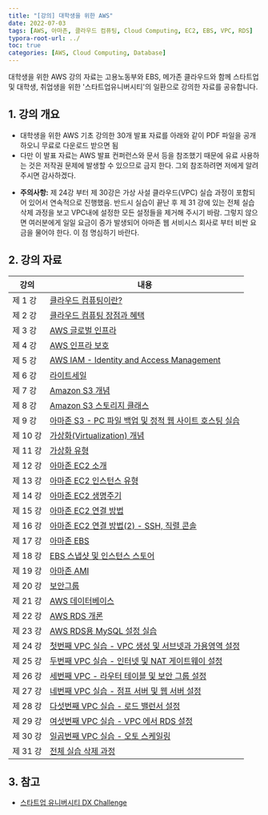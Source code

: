 ```yaml
---
title: "[강의] 대학생을 위한 AWS"
date: 2022-07-03
tags: [AWS, 아마존, 클라우드 컴퓨팅, Cloud Computing, EC2, EBS, VPC, RDS]
typora-root-url: ../
toc: true
categories: [AWS, Cloud Computing, Database]
---
```


대학생을 위한 AWS 강의 자료는 고용노동부와 EBS, 메가존 클라우드와 함께 스타트업 및 대학생, 취업생을 위한 '스타트업유니버시티'의 일환으로 강의한 자료를 공유합니다.



## 1. 강의 개요

* 대학생을 위한 AWS 기초 강의한 30개 발표 자료를 아래와 같이 PDF 파일을 공개하오니 무료로 다운로드 받으면 됨
* 다만 이 발표 자료는 AWS 발표 컨퍼런스와 문서 등을 참조했기 때문에 유료 사용하는 것은 저작권 문제에 발생할 수 있으므로 금지 한다. 그외 참조하려면 저에게 알려 주시면 감사하겠다.

- **주의사항:** 제 24강 부터 제 30강은 가상 사설 클라우드(VPC) 실습 과정이 포함되어 있어서 연속적으로 진행했음. 반드시 실습이 끝난 후 제 31 강에 있는 전체 실습 삭제 과정을 보고 VPC내에 설정한 모든 설정들을 제거해 주시기 바람. 그렇지 않으면 여러분에게 일일 요금이 증가 발생되어 아마존 웹 서비시스 회사로 부터 비싼 요금을 물어야 한다.  이 점 명심하기 바란다. 



## 2. 강의 자료

| 강의     | 내용                                                         |
| -------- | ------------------------------------------------------------ |
| 제 1 강  | [클라우드 컴퓨팅이란?](https://github.com/synabreu/AWS-Study/commit/815d184ccc0c6876474a8873a853247f3273a486) |
| 제 2 강  | [클라우드 컴퓨팅 장점과 혜택](https://github.com/synabreu/AWS-Study/commit/0014eef01f93a2cf1cda82049a9a1fcb38e23506) |
| 제 3 강  | [AWS 글로벌 인프라](https://github.com/synabreu/AWS-Study/commit/b274727b8cf70aa311c2ca9f3a17a648eccec3a2) |
| 제 4 강  | [AWS 인프라 보호](https://github.com/synabreu/AWS-Study/commit/0fd2f1d0a96030ecd50984f9facd003351aff54e) |
| 제 5 강  | [AWS IAM - Identity and Access Management ](https://github.com/synabreu/AWS-Study/commit/00321bfb4d3bc53fd9299dc0750fa371090b3739) |
| 제 6 강  | [라이트세일](https://github.com/synabreu/AWS-Study/commit/5a92519f67d8c451c11954274965a316cdd67adb) |
| 제 7 강  | [Amazon S3 개념](https://github.com/synabreu/AWS-Study/commit/0aa45dcf616add2f4c094e1e09793a26fd1d8d4f) |
| 제 8 강  | [Amazon S3 스토리지 클래스](https://github.com/synabreu/AWS-Study/commit/fecbbc4f4d3bdd0f89c2855d0fc5723aecce1087) |
| 제 9 강  | [아마존 S3  - PC 파일 백업 및   정적 웹 사이트 호스팅 실습](https://github.com/synabreu/AWS-Study/commit/50d14e30b5ab1e43ff8585331241937c465c1050) |
| 제 10 강 | [가상화(Virtualization) 개념](https://github.com/synabreu/AWS-Study/commit/b31889356116fe9ce801fdc489cd02dd6fb20f31) |
| 제 11 강 | [가상화 유형](https://github.com/synabreu/AWS-Study/commit/9004a16829ce7f66b1b6aa39259a8e15a7f0b872) |
| 제 12 강 | [아마존 EC2 소개](https://github.com/synabreu/AWS-Study/commit/03ed46de26a9d1e70247e0eb5e4d6143ec6fd2a7) |
| 제 13 강 | [아마존 EC2 인스턴스 유형](https://github.com/synabreu/AWS-Study/commit/cdaba46d12acbe4cfc2a914440ef85d06f0c0611) |
| 제 14 강 | [아마존 EC2 생명주기](https://github.com/synabreu/AWS-Study/commit/7101815fdf769bcdd96683a0acbb9238b343bfe6) |
| 제 15 강 | [아마존 EC2 연결 방법](https://github.com/synabreu/AWS-Study/commit/02edc1ddd9d272e91547abec1d1724010b1ce37c) |
| 제 16 강 | [아마존 EC2 연결 방법(2) - SSH, 직렬 콘솔](https://github.com/synabreu/AWS-Study/commit/92ce2286ec9045cebe0138f0e301c817ec12f906) |
| 제 17 강 | [아마존 EBS](https://github.com/synabreu/AWS-Study/commit/5ac17c21df90edaf34376d4726bd752dad5cf3ed) |
| 제 18 강 | [EBS 스냅샷 및 인스턴스 스토어](https://github.com/synabreu/AWS-Study/commit/c17ae411e53fc2de7d21dbf5c05aa08f7b28a9d7) |
| 제 19 강 | [아마존 AMI](https://github.com/synabreu/AWS-Study/commit/17b40ce8d806b3f05e369fc0dd17ce520a3967bf) |
| 제 20 강 | [보안그룹](https://github.com/synabreu/AWS-Study/commit/78c3cd4e2e5cb634f6b5591bca13c6b14b151af2) |
| 제 21 강 | [AWS 데이터베이스](https://github.com/synabreu/AWS-Study/commit/1f6d2818c435f090621db74c77acb2192a432f43) |
| 제 22 강 | [AWS RDS 개론](https://github.com/synabreu/AWS-Study/commit/8acf9abe3ec2458df0cb968c168235e2787af702) |
| 제 23 강 | [AWS RDS용 MySQL 설정 실습](https://github.com/synabreu/AWS-Study/commit/f3d195a0ebf7a368f4ebe325e0999d5536fdaf2e) |
| 제 24 강 | [첫번째 VPC 실습 - VPC 생성 및 서브넷과 가용영역 설정](https://github.com/synabreu/AWS-Study/commit/b30a6ffa7a842317180671493235a482c19222ee) |
| 제 25 강 | [두번째 VPC 실습 - 인터넷 및 NAT 게이트웨이 설정](https://github.com/synabreu/AWS-Study/commit/0ad79a725c158b910f6b3ab41d18a34bb8c6efd6) |
| 제 26 강 | [세번째 VPC - 라우터 테이블 및 보안 그룹 설정](https://github.com/synabreu/AWS-Study/commit/7c994cffc4ea5c3d3d4847b8e83eed344bc3e26c) |
| 제 27 강 | [네번째 VPC 실습 - 점프 서버 및 웹 서버 설정](https://github.com/synabreu/AWS-Study/commit/bd645350f1ebbb1deea0fe39fd9560d9ac6b5706) |
| 제 28 강 | [다섯번째 VPC 실습 - 로드 밸런서 설정](https://github.com/synabreu/AWS-Study/commit/2e9470c2a124a1341804e78b4d740a77c13148bd) |
| 제 29 강 | [여섯번째 VPC 실습 - VPC 에서 RDS 설정](https://github.com/synabreu/AWS-Study/commit/d7e1ab08ac93d3324cba39bce4b8f383583da7bf) |
| 제 30 강 | [일곱번째 VPC 실습 - 오토 스케일링](https://github.com/synabreu/AWS-Study/commit/24972e57d4ae4177719db34c18d5655ccbf13b85) |
| 제 31 강 | [전체 실습 삭제 과정](https://github.com/synabreu/AWS-Study/commit/0f59e45cf3d61e528ddb567e6f50e7d0a0a7daa1) |



## 3. 참고

* [스타트업 유니버시티 DX Challenge](https://www.ebssw.kr/startupuniv)

